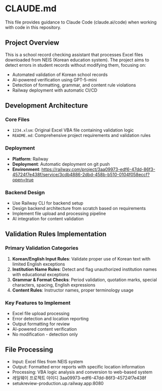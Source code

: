 # CLAUDE.md

This file provides guidance to Claude Code (claude.ai/code) when working with code in this repository.

## Project Overview

This is a school record checking assistant that processes Excel files downloaded from NEIS (Korean education system). The project aims to detect errors in student records without modifying them, focusing on:

- Automated validation of Korean school records
- AI-powered verification using GPT-5-mini
- Detection of formatting, grammar, and content rule violations
- Railway deployment with automatic CI/CD

## Development Architecture

### Core Files
- `1234.xlsm`: Original Excel VBA file containing validation logic
- `README.md`: Comprehensive project requirements and validation rules

### Deployment
- **Platform**: Railway
- **Deployment**: Automatic deployment on git push
- **Environment**: https://railway.com/project/3aa09973-edf6-47dd-86f3-45724f7e438f/service/3cdb4886-2dbd-458b-b510-0104f058eccf?open=true

### Backend Design
- Use Railway CLI for backend setup
- Design backend architecture from scratch based on requirements
- Implement file upload and processing pipeline
- AI integration for content validation

## Validation Rules Implementation

### Primary Validation Categories
1. **Korean/English Input Rules**: Validate proper use of Korean text with limited English exceptions
2. **Institution Name Rules**: Detect and flag unauthorized institution names with educational exceptions
3. **Grammar & Format Checks**: Period validation, quotation marks, special characters, spacing, English expressions
4. **Content Rules**: Instructor names, proper terminology usage

### Key Features to Implement
- Excel file upload processing
- Error detection and location reporting
- Output formatting for review
- AI-powered content verification
- No modification - detection only

## File Processing
- Input: Excel files from NEIS system
- Output: Formatted error reports with specific location information
- Processing: VBA logic analysis and conversion to web-based system
- 레일웨이 프로젝트 아이디 3aa09973-edf6-47dd-86f3-45724f7e438f
- setukreview-production.up.railway.app:8080